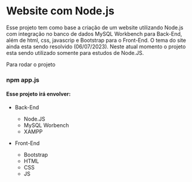# Website com Node.js
Esse projeto tem como base a criação de um website utilizando Node.js com integração no banco de dados MySQL Workbench para Back-End, além de html, css, javascrip e Bootstrap para o Front-End. O tema do site ainda esta sendo resolvido (06/07/2023). Neste atual momento o projeto esta sendo utilizado somente para estudos de Node.JS.

Para rodar o projeto
### npm app.js


#### Esse projeto irá envolver:

- Back-End
  - Node.JS
  - MySQL Worbench
  - XAMPP

- Front-End
  - Bootstrap
  - HTML
  - CSS
  - JS
